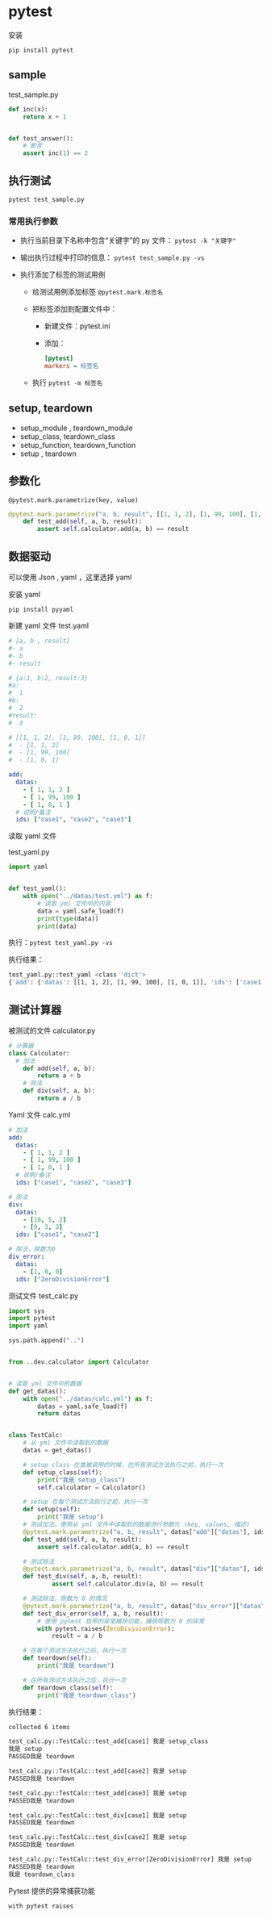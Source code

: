 # pytest

安装

`pip install pytest`



## sample

test_sample.py

```python
def inc(x):
    return x + 1


def test_answer():
    # 断言
    assert inc(1) == 2
```



## 执行测试

`pytest test_sample.py`

### 常用执行参数

- 执行当前目录下名称中包含“关键字”的 py 文件： `pytest -k "关键字"`

- 输出执行过程中打印的信息： `pytest test_sample.py -vs`

- 执行添加了标签的测试用例

    - 给测试用例添加标签 `@pytest.mark.标签名`

    -  把标签添加到配置文件中：

        - 新建文件：pytest.ini

        - 添加：

            ```ini
            [pytest]
            markers = 标签名
            ```

    - 执行 `pytest -m 标签名`



## setup, teardown

- setup_module , teardown_module
- setup_class, teardown_class
- setup_function, teardown_function
- setup , teardown



## 参数化

`@pytest.mark.parametrize(key, value)`

```python
@pytest.mark.parametrize("a, b, result", [[1, 1, 2], [1, 99, 100], [1, 0, 1]])
    def test_add(self, a, b, result):
        assert self.calculator.add(a, b) == result
```



## 数据驱动

可以使用 Json , yaml ，这里选择 yaml

安装 yaml

`pip install pyyaml`

新建 yaml 文件 test.yaml

```yaml
# [a, b , result]
#- a
#- b
#- result

# {a:1, b:2, result:3}
#a:
#  1
#b:
#  2
#result:
#  3

# [[1, 1, 2], [1, 99, 100], [1, 0, 1]]
#  - [1, 1, 2]
#  - [1, 99, 100]
#  - [1, 0, 1]

add:
  datas:
    - [ 1, 1, 2 ]
    - [ 1, 99, 100 ]
    - [ 1, 0, 1 ]
  # 说明/备注
  ids: ["case1", "case2", "case3"]
```

读取 yaml 文件

test_yaml.py

```python
import yaml


def test_yaml():
    with open("../datas/test.yml") as f:
        # 读取 yml 文件中的内容
        data = yaml.safe_load(f)
        print(type(data))
        print(data)
```

执行：`pytest test_yaml.py -vs`

执行结果：

```bash
test_yaml.py::test_yaml <class 'dict'>
{'add': {'datas': [[1, 1, 2], [1, 99, 100], [1, 0, 1]], 'ids': ['case1', 'case2', 'case3']}}
```



## 测试计算器

被测试的文件 calculator.py

```python
# 计算器
class Calculator:
  # 加法
    def add(self, a, b):
        return a + b
	# 除法
    def div(self, a, b):
        return a / b

```

Yaml 文件 calc.yml

```yaml
# 加法
add:
  datas:
    - [ 1, 1, 2 ]
    - [ 1, 99, 100 ]
    - [ 1, 0, 1 ]
  # 说明/备注
  ids: ["case1", "case2", "case3"]

# 除法
div:
  datas:
    - [10, 5, 2]
    - [9, 3, 3]
  ids: ["case1", "case2"]

# 除法，除数为0
div_error:
  datas:
    - [1, 0, 0]
  ids: ["ZeroDivisionError"]
```



测试文件 test_calc.py

```python
import sys
import pytest
import yaml

sys.path.append("..")


from ..dev.calculator import Calculator


# 读取 yml 文件中的数据
def get_datas():
    with open("../datas/calc.yml") as f:
        datas = yaml.safe_load(f)
        return datas


class TestCalc:
    # 从 yml 文件中读取到的数据
    datas = get_datas()

    # setup_class 在类被调用的时候，在所有测试方法执行之前，执行一次
    def setup_class(self):
        print("我是 setup_class")
        self.calculator = Calculator()

    # setup 在每个测试方法执行之前，执行一次
    def setup(self):
        print("我是 setup")
    # 测试加法，使用从 yml 文件中读取到的数据进行参数化 (key, values, 描述)
    @pytest.mark.parametrize("a, b, result", datas["add"]["datas"], ids=datas["add"]["ids"])
    def test_add(self, a, b, result):
        assert self.calculator.add(a, b) == result

    # 测试除法
    @pytest.mark.parametrize("a, b, result", datas["div"]["datas"], ids=datas["div"]["ids"])
    def test_div(self, a, b, result):
            assert self.calculator.div(a, b) == result

    # 测试除法，除数为 0 的情况
    @pytest.mark.parametrize("a, b, result", datas["div_error"]["datas"], ids=datas["div_error"]["ids"])
    def test_div_error(self, a, b, result):
        # 使用 pytest 自带的异常捕获功能，捕获除数为 0 的异常
        with pytest.raises(ZeroDivisionError):
            result = a / b

    # 在每个测试方法执行之后，执行一次
    def teardown(self):
        print("我是 teardown")

    # 在所有测试方法执行之后，执行一次
    def teardown_class(self):
        print("我是 teardown_class")


```

执行结果：

```bash
collected 6 items                                                                                                                                                                                                         

test_calc.py::TestCalc::test_add[case1] 我是 setup_class
我是 setup
PASSED我是 teardown

test_calc.py::TestCalc::test_add[case2] 我是 setup
PASSED我是 teardown

test_calc.py::TestCalc::test_add[case3] 我是 setup
PASSED我是 teardown

test_calc.py::TestCalc::test_div[case1] 我是 setup
PASSED我是 teardown

test_calc.py::TestCalc::test_div[case2] 我是 setup
PASSED我是 teardown

test_calc.py::TestCalc::test_div_error[ZeroDivisionError] 我是 setup
PASSED我是 teardown
我是 teardown_class

```



Pytest 提供的异常捕获功能

`with pytest raises`





